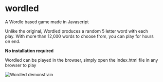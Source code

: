 # wordled
A Wordle based game made in Javascript

Unlike the original, Wordled produces a random 5 letter word with each play. With more than 12,000 words to choose from, you can play for hours on end.

**No installation required**

Wordled can be played in the browser, simply open the index.html file in any browser to play

![Wordled demonstrain](https://res.cloudinary.com/practicaldev/image/fetch/s--237ONCoC--/c_limit%2Cf_auto%2Cfl_progressive%2Cq_auto%2Cw_880/https://dev-to-uploads.s3.amazonaws.com/uploads/articles/uo600vi9hsj8o52a80pl.png)
